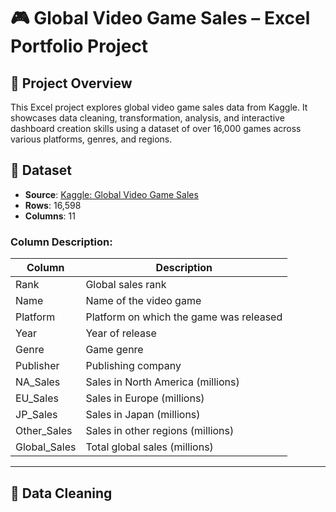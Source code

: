 # 🎮 Global Video Game Sales – Excel Portfolio Project

## 📌 Project Overview

This Excel project explores global video game sales data from Kaggle. It showcases data cleaning, transformation, analysis, and interactive dashboard creation skills using a dataset of over 16,000 games across various platforms, genres, and regions.

## 📂 Dataset

- **Source**: [Kaggle: Global Video Game Sales](https://www.kaggle.com/datasets/thedevastator/global-video-game-sales)
- **Rows**: 16,598
- **Columns**: 11

### Column Description:
| Column       | Description                                     |
|--------------|-------------------------------------------------|
| Rank         | Global sales rank                               |
| Name         | Name of the video game                          |
| Platform     | Platform on which the game was released         |
| Year         | Year of release                                 |
| Genre        | Game genre                                      |
| Publisher    | Publishing company                              |
| NA_Sales     | Sales in North America (millions)               |
| EU_Sales     | Sales in Europe (millions)                      |
| JP_Sales     | Sales in Japan (millions)                       |
| Other_Sales  | Sales in other regions (millions)               |
| Global_Sales | Total global sales (millions)                   |

---

## 🧹 Data Cleaning

